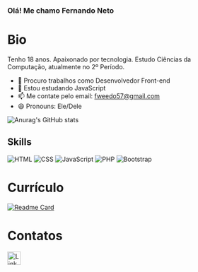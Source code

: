 ### Olá! Me chamo Fernando Neto


# Bio
Tenho 18 anos. Apaixonado por tecnologia. Estudo Ciências da Computação, atualmente no 2º Período.
- 🔭 Procuro trabalhos como Desenvolvedor Front-end
- 🌱 Estou estudando JavaScript
- 📫 Me contate pelo email: fweedo57@gmail.com
- 😄 Pronouns: Ele/Dele

![Anurag's GitHub stats](https://github-readme-stats.vercel.app/api?username=fweedo57&show_icons=true&theme=tokyonight)

## Skills
![HTML](https://img.shields.io/badge/HTML-239120?style=for-the-badge&logo=html5&logoColor=white)
![CSS](https://img.shields.io/badge/CSS-239120?&style=for-the-badge&logo=css3&logoColor=white)
![JavaScript](https://img.shields.io/badge/JavaScript-F7DF1E?style=for-the-badge&logo=javascript&logoColor=black)
![PHP](https://img.shields.io/badge/PHP-777BB4?style=for-the-badge&logo=php&logoColor=white)
![Bootstrap](https://img.shields.io/badge/Bootstrap-563D7C?style=for-the-badge&logo=bootstrap&logoColor=white)

# Currículo
[![Readme Card](https://github-readme-stats.vercel.app/api/pin/?username=fweedo57&repo=fweedo.github.io)](https://github.com/fweedo57/fweedo.github.io)

# Contatos
[<img src='https://img.shields.io/badge/LinkedIn-0077B5?style=for-the-badge&logo=linkedin&logoColor=white' alt='Linkedin' height='30'>](https://www.linkedin.com/in/fernando-neto-6b1a00166/)
